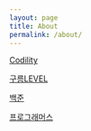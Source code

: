 ```yaml
---
layout: page
title: About
permalink: /about/
---
```




[Codility](https://app.codility.com/programmers/lessons/)

[구름LEVEL](https://level.goorm.io)

[백준](https://www.acmicpc.net)

[프로그래머스](https://school.programmers.co.kr/learn/challenges)

[jekyll-organization]: https://github.com/jekyll
